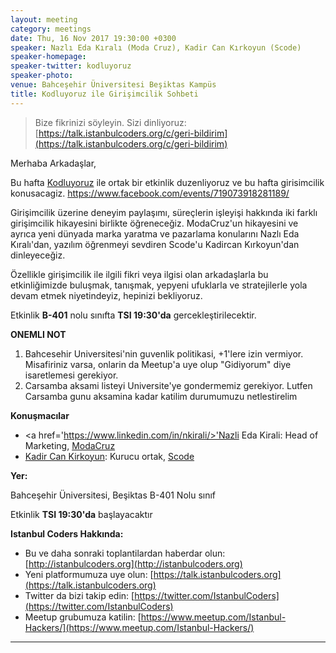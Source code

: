 ```yaml
---
layout: meeting
category: meetings
date: Thu, 16 Nov 2017 19:30:00 +0300
speaker: Nazlı Eda Kıralı (Moda Cruz), Kadir Can Kırkoyun (Scode)
speaker-homepage:
speaker-twitter: kodluyoruz
speaker-photo:
venue: Bahceşehir Üniversitesi Beşiktas Kampüs
title: Kodluyoruz ile Girişimcilik Sohbeti
---
```


> Bize fikrinizi söyleyin. Sizi dinliyoruz: [https://talk.istanbulcoders.org/c/geri-bildirim](https://talk.istanbulcoders.org/c/geri-bildirim)

Merhaba Arkadaşlar,

Bu hafta <a href='https://www.kodluyoruz.org/'>Kodluyoruz</a> ile ortak bir etkinlik duzenliyoruz ve bu hafta girisimcilik konusacagiz.
https://www.facebook.com/events/719073918281189/

Girişimcilik üzerine deneyim paylaşımı, süreçlerin işleyişi hakkında iki farklı girişimcilik hikayesini birlikte öğreneceğiz. ModaCruz'un hikayesini ve ayrıca yeni dünyada marka yaratma ve pazarlama konularını Nazlı Eda Kıralı'dan, yazılım öğrenmeyi sevdiren Scode'u Kadircan Kırkoyun'dan dinleyeceğiz.

Özellikle girişimcilik ile ilgili fikri veya ilgisi olan arkadaşlarla bu etkinliğimizde buluşmak, tanışmak, yepyeni ufuklarla ve stratejilerle yola devam etmek niyetindeyiz, hepinizi bekliyoruz.

Etkinlik __B-401__ nolu sınıfta __TSI 19:30'da__ gercekleştirilecektir.

__ONEMLI NOT__
1. Bahcesehir Universitesi'nin guvenlik politikasi, +1'lere izin vermiyor. Misafiriniz varsa, onlarin da Meetup'a uye olup "Gidiyorum" diye isaretlemesi gerekiyor.
2. Carsamba aksami listeyi Universite'ye gondermemiz gerekiyor. Lutfen Carsamba gunu aksamina kadar katilim durumumuzu netlestirelim


**Konuşmacılar**

   * <a href='https://www.linkedin.com/in/nkirali/>'Nazli Eda Kirali</a>: Head of Marketing, <a href='http://www.modacruz.com'>ModaCruz</a>
   * <a href='https://twitter.com/kkirkoyun'>Kadir Can Kirkoyun</a>: Kurucu ortak, <a href='http://scodeapp.com/'>Scode</a>

**Yer:**

Bahceşehir Üniversitesi, Beşiktas B-401 Nolu sınıf

Etkinlik __TSI 19:30'da__ başlayacaktır

**Istanbul Coders Hakkında:**

- Bu ve daha sonraki toplantilardan haberdar olun: [http://istanbulcoders.org](http://istanbulcoders.org)
- Yeni platformumuza uye olun: [https://talk.istanbulcoders.org](https://talk.istanbulcoders.org)
- Twitter da bizi takip edin: [https://twitter.com/IstanbulCoders](https://twitter.com/IstanbulCoders)
- Meetup grubumuza katilin: [https://www.meetup.com/Istanbul-Hackers/](https://www.meetup.com/Istanbul-Hackers/)

----
